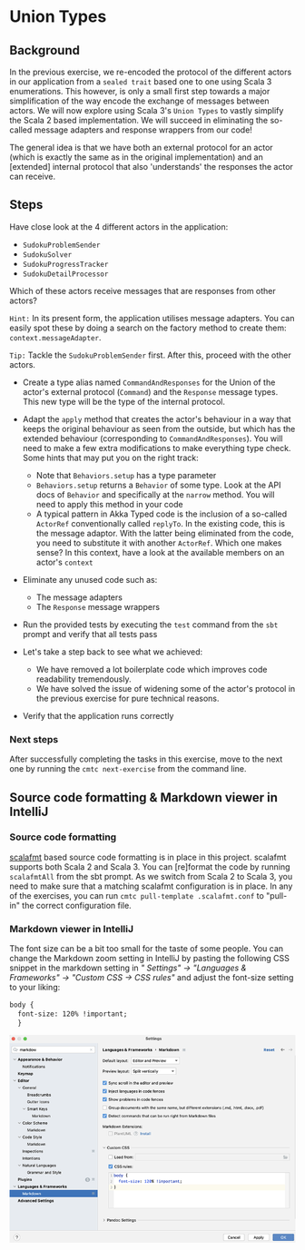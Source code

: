 # Union Types

## Background

In the previous exercise, we re-encoded the protocol of the different actors
in our application from a `sealed trait` based one to one using Scala 3
enumerations. This however, is only a small first step towards a major
simplification of the way encode the exchange of messages between actors.
We will now explore using Scala 3's `Union Types` to vastly simplify the Scala 2
based implementation. We will succeed in eliminating the so-called message
adapters and response wrappers from our code!

The general idea is that we have both an external protocol for an actor (which
is exactly the same as in the original implementation) and an [extended] 
internal protocol that also 'understands' the responses the actor can receive.

## Steps

Have close look at the 4 different actors in the application:

  - `SudokuProblemSender`
  - `SudokuSolver`
  - `SudokuProgressTracker`
  - `SudokuDetailProcessor`

Which of these actors receive messages that are responses from other actors?


`Hint:` In its present form, the application utilises message adapters. You
      can easily spot these by doing a search on the factory method to
      create them: `context.messageAdapter`.

`Tip:`  Tackle the `SudokuProblemSender` first. After this, proceed with
      the other actors.

- Create a type alias named `CommandAndResponses` for the Union of the
  actor's external protocol (`Command`) and the `Response` message types.
  This new type will be the type of the internal protocol.

- Adapt the `apply` method that creates the actor's behaviour in a way that
  keeps the original behaviour as seen from the outside, but which
  has the extended behaviour (corresponding to `CommandAndResponses`).
  You will need to make a few extra modifications to make everything
  type check. Some hints that may put you on the right track:

  - Note that `Behaviors.setup` has a type parameter
  - `Behaviors.setup` returns a `Behavior` of some type. Look at the
    API docs of `Behavior` and specifically at the `narrow` method.
    You will need to apply this method in your code
  - A typical pattern in Akka Typed code is the inclusion of a so-called
    `ActorRef` conventionally called `replyTo`. In the existing code,
    this is the message adaptor. With the latter being eliminated from
    the code, you need to substitute it with another `ActorRef`. Which
    one makes sense? In this context, have a look at the available
    members on an actor's `context`

- Eliminate any unused code such as:
  - The message adapters
  - The `Response` message wrappers

- Run the provided tests by executing the `test` command from the `sbt` prompt
  and verify that all tests pass

- Let's take a step back to see what we achieved:
  - We have removed a lot boilerplate code which improves code readability
    tremendously.
  - We have solved the issue of widening some of the actor's protocol
    in the previous exercise for pure technical reasons.

- Verify that the application runs correctly

### Next steps

After successfully completing the tasks in this exercise, move to the next one by
running the `cmtc next-exercise` from the command line.

## Source code formatting & Markdown viewer in IntelliJ

### Source code formatting

[scalafmt](https://github.com/scalameta/scalafmt) based source code formatting is
in place in this project. scalafmt supports both Scala 2 and Scala 3. You can
[re]format the code by running `scalafmtAll` from the sbt prompt. As we switch from
Scala 2 to Scala 3, you need to make sure that a matching scalafmt configuration is
in place. In any of the exercises, you can run `cmtc pull-template .scalafmt.conf`
to "pull-in" the correct configuration file.

### Markdown viewer in IntelliJ

The font size can be a bit too small for the taste of some people. You can change the
Markdown zoom setting in IntelliJ by pasting the following CSS snippet in the
markdown setting in _" Settings" -> "Languages & Frameworks" -> "Custom CSS -> CSS rules"_
and adjust the font-size setting to your liking:

```
body {
  font-size: 120% !important;
  }
```

![IntelliJ Markdown viewer settings](images/Markdown-viewer-IntelliJ.png)
